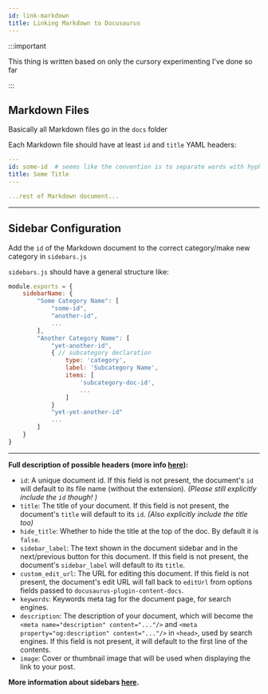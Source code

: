 ```yaml
---
id: link-markdown
title: Linking Markdown to Docusaurus
---
```


:::important

This thing is written based on only the cursory experimenting I've done so far

:::

## Markdown Files

Basically all Markdown files go in the `docs` folder

Each Markdown file should have at least `id` and `title` YAML headers:
```yaml
---
id: some-id  # seems like the convention is to separate words with hyphens?
title: Some Title
---

...rest of Markdown document...
```

---

## Sidebar Configuration

Add the `id` of the Markdown document to the correct category/make new category in `sidebars.js`

`sidebars.js` should have a general structure like:
```js
module.exports = {
    sidebarName: {
        "Some Category Name": [
            "some-id",
            "another-id",
            ...
        ],
        "Another Category Name": [
            "yet-another-id",
            { // subcategory declaration
                type: 'category',
                label: 'Subcategory Name',
                items: [
                    'subcategory-doc-id',
                    ...
                ]
            }
            "yet-yet-another-id"
            ...
        ]
    }
}
```

---

**Full description of possible headers (more info [here](https://v2.docusaurus.io/docs/markdown-features)):**
- `id`: A unique document id. If this field is not present, the document's `id` will default to its file name (without the extension). *(Please still explicitly include the `id` though! )* 
- `title`: The title of your document. If this field is not present, the document's `title` will default to its `id`. *(Also explicitly include the title too)*
- `hide_title`: Whether to hide the title at the top of the doc. By default it is `false`.
- `sidebar_label`: The text shown in the document sidebar and in the next/previous button for this document. If this field is not present, the document's `sidebar_label` will default to its `title`.
- `custom_edit_url`: The URL for editing this document. If this field is not present, the document's edit URL will fall back to `editUrl` from options fields passed to `docusaurus-plugin-content-docs`.
- `keywords`: Keywords meta tag for the document page, for search engines.
- `description`: The description of your document, which will become the `<meta name="description" content="..."/>` and `<meta property="og:description" content="..."/>` in `<head>`, used by search engines. If this field is not present, it will default to the first line of the contents.
- `image`: Cover or thumbnail image that will be used when displaying the link to your post.

**More information about sidebars [here](https://v2.docusaurus.io/docs/docs).**